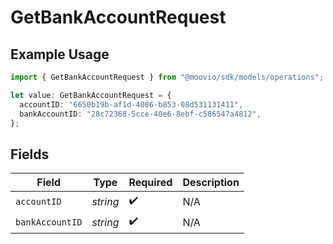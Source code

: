 # GetBankAccountRequest

## Example Usage

```typescript
import { GetBankAccountRequest } from "@moovio/sdk/models/operations";

let value: GetBankAccountRequest = {
  accountID: "6650b19b-af1d-4086-b853-08d531131411",
  bankAccountID: "28c72368-5cce-40e6-8ebf-c586547a4812",
};
```

## Fields

| Field              | Type               | Required           | Description        |
| ------------------ | ------------------ | ------------------ | ------------------ |
| `accountID`        | *string*           | :heavy_check_mark: | N/A                |
| `bankAccountID`    | *string*           | :heavy_check_mark: | N/A                |